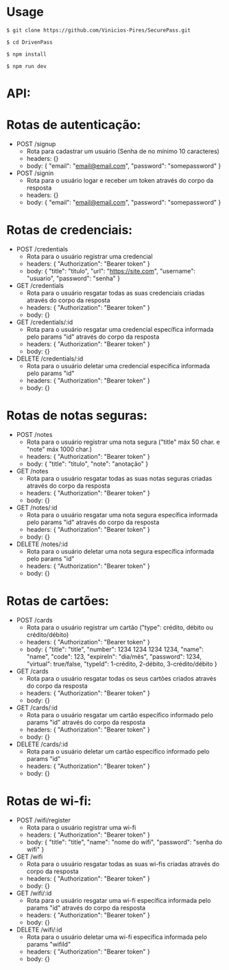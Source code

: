 # Usage
```
$ git clone https://github.com/Vinicios-Pires/SecurePass.git

$ cd DrivenPass

$ npm install

$ npm run dev
```
#

# API:

# Rotas de autenticação:

- POST /signup
  - Rota para cadastrar um usuário (Senha de no mínimo 10 caracteres)
  - headers: {}
  - body: {
    "email": "email@email.com",
    "password": "somepassword"
    }
- POST /signin
  - Rota para o usuário logar e receber um token através do corpo da resposta
  - headers: {}
  - body: {
    "email": "email@email.com",
    "password": "somepassword"
    }

# Rotas de credenciais:

- POST /credentials
  - Rota para o usuário registrar uma credencial
  - headers: {
    "Authorization": "Bearer token"
    }
  - body: {
    "title": "titulo",
    "url": "https://site.com",
    "username": "usuario",
    "password": "senha"
    }
- GET /credentials
  - Rota para o usuário resgatar todas as suas credenciais criadas através do corpo da resposta
  - headers: {
    "Authorization": "Bearer token"
    }
  - body: {}
- GET /credentials/:id
  - Rota para o usuário resgatar uma credencial específica informada pelo params "id" através do corpo da resposta
  - headers: {
    "Authorization": "Bearer token"
    }
  - body: {}
- DELETE /credentials/:id
  - Rota para o usuário deletar uma credencial específica informada pelo params "id"
  - headers: {
    "Authorization": "Bearer token"
    }
  - body: {}

# Rotas de notas seguras:

- POST /notes
  - Rota para o usuário registrar uma nota segura ("title" máx 50 char. e "note" máx 1000 char.)
  - headers: {
    "Authorization": "Bearer token"
    }
  - body: {
    "title": "titulo",
    "note": "anotação"
    }
- GET /notes
  - Rota para o usuário resgatar todas as suas notas seguras criadas através do corpo da resposta
  - headers: {
    "Authorization": "Bearer token"
    }
  - body: {}
- GET /notes/:id
  - Rota para o usuário resgatar uma nota segura específica informada pelo params "id" através do corpo da resposta
  - headers: {
    "Authorization": "Bearer token"
    }
  - body: {}
- DELETE /notes/:id
  - Rota para o usuário deletar uma nota segura específica informada pelo params "id"
  - headers: {
    "Authorization": "Bearer token"
    }
  - body: {}

# Rotas de cartões:

- POST /cards
  - Rota para o usuário registrar um cartão ("type": crédito, débito ou crédito/débito)
  - headers: {
    "Authorization": "Bearer token"
    }
  - body: {
    "title": "title",
    "number": 1234 1234 1234 1234,
    "name": "name",
    "code": 123,
    "expireIn": "dia/mês",
    "password": 1234,
    "virtual": true/false,
    "typeId": 1-crédito, 2-débito, 3-crédito/débito
    }
- GET /cards
  - Rota para o usuário resgatar todas os seus cartões criados através do corpo da resposta
  - headers: {
    "Authorization": "Bearer token"
    }
  - body: {}
- GET /cards/:id
  - Rota para o usuário resgatar um cartão específico informado pelo params "id" através do corpo da resposta
  - headers: {
    "Authorization": "Bearer token"
    }
  - body: {}
- DELETE /cards/:id
  - Rota para o usuário deletar um cartão específico informado pelo params "id"
  - headers: {
    "Authorization": "Bearer token"
    }
  - body: {}

# Rotas de wi-fi:

- POST /wifi/register
  - Rota para o usuário registrar uma wi-fi
  - headers: {
    "Authorization": "Bearer token"
    }
  - body: {
    "title": "title",
    "name": "nome do wifi",
    "password": "senha do wifi"
    }
- GET /wifi
  - Rota para o usuário resgatar todas as suas wi-fis criadas através do corpo da resposta
  - headers: {
    "Authorization": "Bearer token"
    }
  - body: {}
- GET /wifi/:id
  - Rota para o usuário resgatar uma wi-fi específica informada pelo params "id" através do corpo da resposta
  - headers: {
    "Authorization": "Bearer token"
    }
  - body: {}
- DELETE /wifi/:id
  - Rota para o usuário deletar uma wi-fi específica informada pelo params "wifiId"
  - headers: {
    "Authorization": "Bearer token"
    }
  - body: {}
